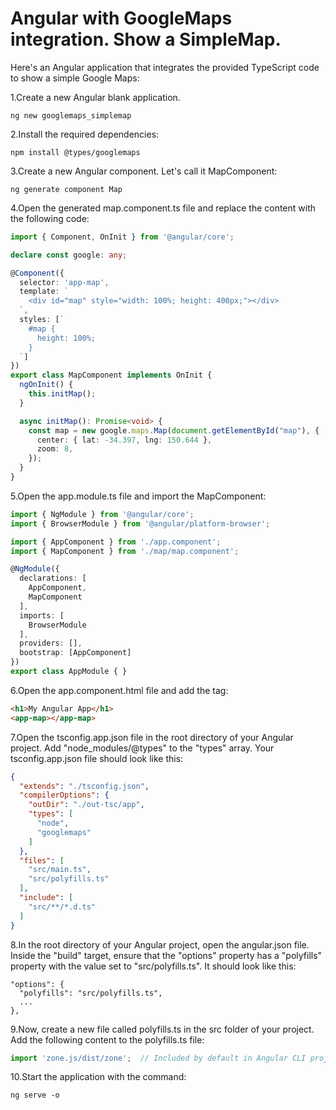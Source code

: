 # Angular with GoogleMaps integration. Show a SimpleMap.

Here's an Angular application that integrates the provided TypeScript code to show a simple Google Maps:

1.Create a new Angular blank application.
```
ng new googlemaps_simplemap
```

2.Install the required dependencies:
```
npm install @types/googlemaps
```

3.Create a new Angular component. Let's call it MapComponent:
```
ng generate component Map
```

4.Open the generated map.component.ts file and replace the content with the following code:
```typescript
import { Component, OnInit } from '@angular/core';

declare const google: any;

@Component({
  selector: 'app-map',
  template: `
    <div id="map" style="width: 100%; height: 400px;"></div>
  `,
  styles: [`
    #map {
      height: 100%;
    }
  `]
})
export class MapComponent implements OnInit {
  ngOnInit() {
    this.initMap();
  }

  async initMap(): Promise<void> {
    const map = new google.maps.Map(document.getElementById("map"), {
      center: { lat: -34.397, lng: 150.644 },
      zoom: 8,
    });
  }
}
```

5.Open the app.module.ts file and import the MapComponent:
```typescript
import { NgModule } from '@angular/core';
import { BrowserModule } from '@angular/platform-browser';

import { AppComponent } from './app.component';
import { MapComponent } from './map/map.component';

@NgModule({
  declarations: [
    AppComponent,
    MapComponent
  ],
  imports: [
    BrowserModule
  ],
  providers: [],
  bootstrap: [AppComponent]
})
export class AppModule { }
```

6.Open the app.component.html file and add the <app-map></app-map> tag:
```html
<h1>My Angular App</h1>
<app-map></app-map>
```

7.Open the tsconfig.app.json file in the root directory of your Angular project.
Add "node_modules/@types" to the "types" array. Your tsconfig.app.json file should look like this:
```json
{
  "extends": "./tsconfig.json",
  "compilerOptions": {
    "outDir": "./out-tsc/app",
    "types": [
      "node",
      "googlemaps"
    ]
  },
  "files": [
    "src/main.ts",
    "src/polyfills.ts"
  ],
  "include": [
    "src/**/*.d.ts"
  ]
}
```

8.In the root directory of your Angular project, open the angular.json file.
Inside the "build" target, ensure that the "options" property has a "polyfills" property with the value set to "src/polyfills.ts". It should look like this:

```
"options": {
  "polyfills": "src/polyfills.ts",
  ...
},
```

9.Now, create a new file called polyfills.ts in the src folder of your project. Add the following content to the polyfills.ts file:
```typescript
import 'zone.js/dist/zone';  // Included by default in Angular CLI projects
```

10.Start the application with the command:
```
ng serve -o
```



